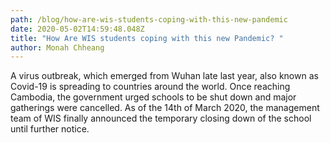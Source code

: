 ```yaml
---
path: /blog/how-are-wis-students-coping-with-this-new-pandemic
date: 2020-05-02T14:59:48.048Z
title: "How Are WIS students coping with this new Pandemic? "
author: Monah Chheang
---
```

A virus outbreak, which emerged from Wuhan late last year, also known as Covid-19 is spreading to countries around the world. Once reaching Cambodia, the government urged schools to be shut down and major gatherings were cancelled. As of the 14th of March 2020, the management team of WIS finally announced the temporary closing down of the school until further notice.